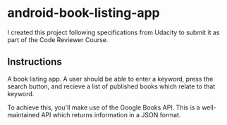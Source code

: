 # android-book-listing-app

I created this project following specifications from Udacity to submit it as part of the Code Reviewer Course.

## Instructions ##

A book listing app. A user should be able to enter a keyword, press the search button, and recieve a list of published books which relate to that keyword.

To achieve this, you'll make use of the Google Books API. This is a well-maintained API which returns information in a JSON format.
